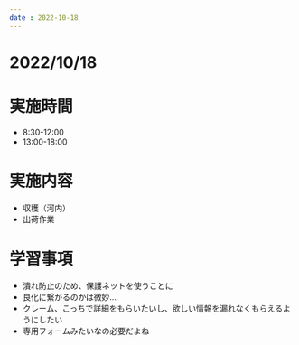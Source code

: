 ```yaml
---
date : 2022-10-18
---
```


# 2022/10/18

# 実施時間
- 8:30-12:00
- 13:00-18:00

# 実施内容
- 収穫（河内）
- 出荷作業

# 学習事項
- 潰れ防止のため、保護ネットを使うことに
- 良化に繋がるのかは微妙…
- クレーム、こっちで詳細をもらいたいし、欲しい情報を漏れなくもらえるようにしたい
- 専用フォームみたいなの必要だよね